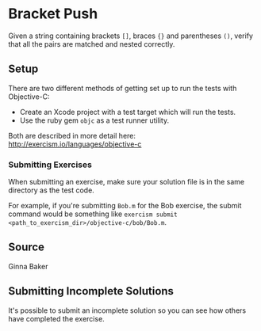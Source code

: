 # Bracket Push

Given a string containing brackets `[]`, braces `{}` and parentheses `()`,
verify that all the pairs are matched and nested correctly.

## Setup

There are two different methods of getting set up to run the tests with Objective-C:

- Create an Xcode project with a test target which will run the tests.
- Use the ruby gem `objc` as a test runner utility.

Both are described in more detail here: http://exercism.io/languages/objective-c


### Submitting Exercises

When submitting an exercise, make sure your solution file is in the same directory as the test code.

For example, if you're submitting `Bob.m` for the Bob exercise, the submit command would be something like `exercism submit <path_to_exercism_dir>/objective-c/bob/Bob.m`.

## Source

Ginna Baker

## Submitting Incomplete Solutions
It's possible to submit an incomplete solution so you can see how others have completed the exercise.
